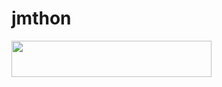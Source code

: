 # jmthon

<p align="left"><a href="https://heroku.com/deploy?template=https://github.com/I14yii/musi"> <img src="https://img.shields.io/badge/Deploy%20To%20Heroku-purple?style=for-the-badge&logo=heroku" width="320" height="58.45"/></a></p>
